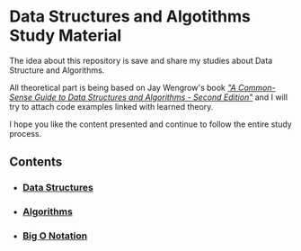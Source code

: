 # Data Structures and Algotithms Study Material
The idea about this repository is save and share my studies about Data Structure and Algorithms.

All theoretical part is being based on Jay Wengrow's book [_"A Common-Sense Guide to Data Structures and Algorithms - Second Edition"_](https://www.amazon.com/Common-Sense-Guide-Structures-Algorithms-Second/dp/1680507222/ref=sr_1_1?crid=ACD0HCKZKRG2&keywords=a+common+sense+guide+to+data+structures+and+algorithms&qid=1637177261&qsid=141-3457049-6381441&sprefix=a+common%2Caps%2C221&sr=8-1&sres=1680507222%2C1680502441%2CB093N93PFD%2C1617295485%2CB01D24NAL6%2C1492043451%2C0984782850%2C0262033844%2C1789801214%2C1118771338%2C1449364934%2C195120400X%2C1789537177%2CB07N3SC7W2%2CB09L37B2Z7%2CB084RFJFZ9&srpt=ABIS_BOOK) and I will try to attach code examples linked with learned theory.

I hope you like the content presented and continue to follow the entire study process.

## Contents
- ### [Data Structures](https://github.com/mendenson/Data_Structures-Algorithms/tree/main/1-Data%20Structures)
- ### [Algorithms](https://github.com/mendenson/Data_Structures-Algorithms/tree/main/2-Algorithm)
- ### [Big O Notation]()